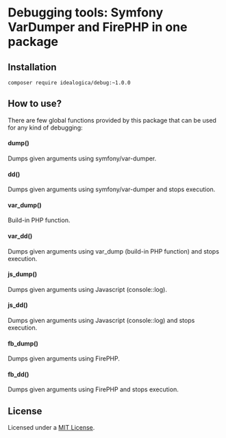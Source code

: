 # Debugging tools: Symfony VarDumper and FirePHP in one package

## Installation

`composer require idealogica/debug:~1.0.0`

## How to use?

There are few global functions provided by this package that can be used for any kind of debugging:

#### dump()
Dumps given arguments using symfony/var-dumper.

#### dd()
Dumps given arguments using symfony/var-dumper and stops execution.

#### var_dump()
Build-in PHP function.

#### var_dd()
Dumps given arguments using var_dump (build-in PHP function) and stops execution.

#### js_dump()
Dumps given arguments using Javascript (console::log).

#### js_dd()
Dumps given arguments using Javascript (console::log) and stops execution.

#### fb_dump()
Dumps given arguments using FirePHP.

#### fb_dd()
Dumps given arguments using FirePHP and stops execution.

## License

Licensed under a [MIT License](https://opensource.org/licenses/MIT).